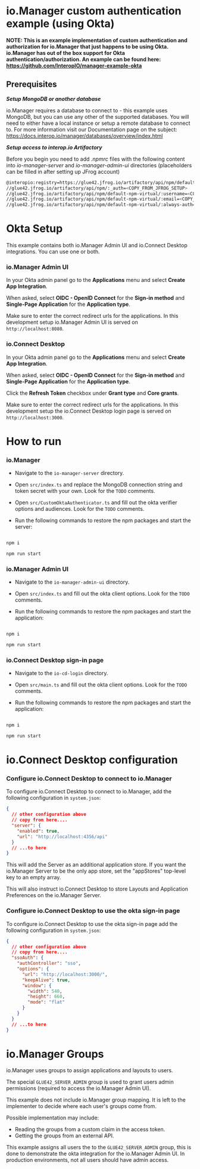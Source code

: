 # io.Manager custom authentication example (using Okta)

**NOTE: This is an example implementation of custom authentication and authorization for io.Manager that just happens to be using Okta. io.Manager has out of the box support for Okta authentication/authorization. An example can be found here: https://github.com/InteropIO/manager-example-okta**


## Prerequisites

_**Setup MongoDB or another database**_

io.Manager requires a database to connect to - this example uses MongoDB, but you can use any other of the supported databases. You will need to either have a local instance or setup a remote database to connect to. For more information visit our Documentation page on the subject: https://docs.interop.io/manager/databases/overview/index.html

_**Setup access to interop.io Artifactory**_

Before you begin you need to add _.npmrc_ files with the following content into _io-manager-server_ and _io-manager-admin-ui_ directories (placeholders can be filled in after setting up JFrog account)

```sh
@interopio:registry=https://glue42.jfrog.io/artifactory/api/npm/default-npm-virtual/
//glue42.jfrog.io/artifactory/api/npm/:_auth=<COPY_FROM_JFROG_SETUP>
//glue42.jfrog.io/artifactory/api/npm/default-npm-virtual/:username=<COPY_FROM_JFROG_SETUP>
//glue42.jfrog.io/artifactory/api/npm/default-npm-virtual/:email=<COPY_FROM_JFROG_SETUP>
//glue42.jfrog.io/artifactory/api/npm/default-npm-virtual/:always-auth=true
```

# Okta Setup

This example contains both io.Manager Admin UI and io.Connect Desktop integrations. You can use one or both.

### io.Manager Admin UI

In your Okta admin panel go to the **Applications** menu and select **Create App Integration**.

When asked, select **OIDC - OpenID Connect** for the **Sign-in method** and **Single-Page Application** for the **Application type**.

Make sure to enter the correct redirect urls for the applications. In this development setup io.Manager Admin UI is served on `http://localhost:8080`.

### io.Connect Desktop

In your Okta admin panel go to the **Applications** menu and select **Create App Integration**.

When asked, select **OIDC - OpenID Connect** for the **Sign-in method** and **Single-Page Application** for the **Application type**.

Click the **Refresh Token** checkbox under **Grant type** and **Core grants**. 

Make sure to enter the correct redirect urls for the applications. In this development setup the io.Connect Desktop login page is served on `http://localhost:3000`.

# How to run

### io.Manager

- Navigate to the `io-manager-server` directory.

- Open `src/index.ts` and replace the MongoDB connection string and token secret with your own. Look for the `TODO` comments.

- Open `src/CustomOktaAuthenticator.ts` and fill out the okta verifier options and audiences. Look for the `TODO` comments.

- Run the following commands to restore the npm packages and start the server:

```sh

npm i

npm run start

```

### io.Manager Admin UI

- Navigate to the `io-manager-admin-ui` directory.

- Open `src/index.ts` and fill out the okta client options. Look for the `TODO` comments.

- Run the following commands to restore the npm packages and start the application:

```sh

npm i

npm run start

```

### io.Connect Desktop sign-in page

- Navigate to the `io-cd-login` directory.

- Open `src/main.ts` and fill out the okta client options. Look for the `TODO` comments.

- Run the following commands to restore the npm packages and start the application:

```sh

npm i

npm run start

```

# io.Connect Desktop configuration

### Configure io.Connect Desktop to connect to io.Manager

To configure io.Connect Desktop to connect to io.Manager, add the following configuration in `system.json`:

```json
{
  // other configuration above
  // copy from here....
  "server": {
    "enabled": true,
    "url": "http://localhost:4356/api"
  }
  // ...to here
}
```

This will add the Server as an additional application store. If you want the io.Manager Server to be the only app store, set the "appStores" top-level key to an empty array.

This will also instruct io.Connect Desktop to store Layouts and Application Preferences on the io.Manager Server.

### Configure io.Connect Desktop to use the okta sign-in page

To configure io.Connect Desktop to use the okta sign-in page add the following configuration in `system.json`:

```json
{
  // other configuration above
  // copy from here....
  "ssoAuth": {
    "authController": "sso",
    "options": {
      "url": "http://localhost:3000/",
      "keepAlive": true,
      "window": {
        "width": 540,
        "height": 660,
        "mode": "flat"
      }
    }
  }
  // ...to here
}
```

# io.Manager Groups

io.Manager uses groups to assign applications and layouts to users.

The special `GLUE42_SERVER_ADMIN` group is used to grant users admin permissions (required to access the io.Manager Admin UI).

This example does not include io.Manager group mapping. It is left to the implementer to decide where each user's groups come from.

Possible implementation may include:

- Reading the groups from a custom claim in the access token.
- Getting the groups from an external API.

This example assigns all users the to the `GLUE42_SERVER_ADMIN` group, this is done to demonstrate the okta integration for the io.Manager Admin UI. In production environments, not all users should have admin access.
